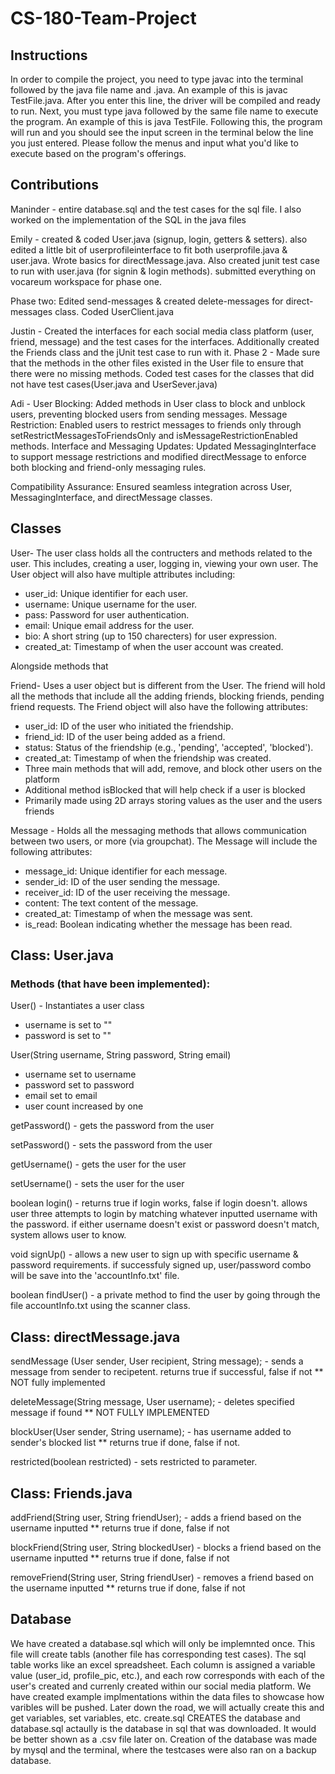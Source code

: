 # CS-180-Team-Project

## Instructions
In order to compile the project, you need to type javac into the terminal followed by the java file name and .java. An example of this is javac TestFile.java. After you enter this line, the driver will be compiled and ready to run. Next, you must type java followed by the same file name to execute the program. An example of this is java TestFile. Following this, the program will run and you should see the input screen in the terminal below the line you just entered. Please follow the menus and input what you'd like to execute based on the program's offerings.

## Contributions
Maninder - entire database.sql and the test cases for the sql file. I also worked on the implementation of the SQL in the java files

Emily - created & coded User.java (signup, login, getters & setters). also edited a little bit of userprofileinterface to fit both userprofile.java & user.java. Wrote basics for directMessage.java. Also created junit test case to run with user.java (for signin & login methods). submitted everything on vocareum workspace for phase one.

Phase two: Edited send-messages & created delete-messages for direct-messages class. Coded UserClient.java

Justin - Created the interfaces for each social media class platform (user, friend, message) and the test cases for the interfaces. Additionally created the Friends class and the jUnit test case to run with it.
Phase 2 - Made sure that the methods in the other files existed in the User file to ensure that there were no missing methods. Coded test cases for the classes that did not have test cases(User.java and UserSever.java)

Adi - User Blocking: Added methods in User class to block and unblock users, preventing blocked users from sending messages. Message Restriction: Enabled users to restrict messages to friends only through setRestrictMessagesToFriendsOnly and isMessageRestrictionEnabled methods. Interface and Messaging Updates: Updated MessagingInterface to support message restrictions and modified directMessage to enforce both blocking and friend-only messaging rules.

Compatibility Assurance: Ensured seamless integration across User, MessagingInterface, and directMessage classes.

## Classes
User- The user class holds all the contructers and methods related to the user. This includes, creating a user, logging in, viewing your own user. The User object will also have multiple attributes including:
- user_id: Unique identifier for each user.
- username: Unique username for the user.
- pass: Password for user authentication.
- email: Unique email address for the user.
- bio: A short string (up to 150 charecters) for user expression.
- created_at: Timestamp of when the user account was created.

Alongside methods that

Friend- Uses a user object but is different from the User. The friend will hold all the methods that include all the adding friends, blocking friends, pending friend requests. The Friend object will also have the following attributes:
- user_id: ID of the user who initiated the friendship.
- friend_id: ID of the user being added as a friend.
- status: Status of the friendship (e.g., 'pending', 'accepted', 'blocked').
- created_at: Timestamp of when the friendship was created.
- Three main methods that will add, remove, and block other users on the platform
- Additional method isBlocked that will help check if a user is blocked
- Primarily made using 2D arrays storing values as the user and the users friends


Message - Holds all the messaging methods that allows communication between two users, or more (via groupchat). The Message will include the following attributes:
- message_id: Unique identifier for each message.
- sender_id: ID of the user sending the message.
- receiver_id: ID of the user receiving the message.
- content: The text content of the message.
- created_at: Timestamp of when the message was sent.
- is_read: Boolean indicating whether the message has been read.

## Class: User.java

### Methods (that have been implemented):
User() - Instantiates a user class
- username is set to ""
- password is set to ""

User(String username, String password, String email)
- username set to username
- password set to password
- email set to email
- user count increased by one

getPassword() - gets the password from the user

setPassword() - sets the password from the user

getUsername() - gets the user for the user

setUsername() - sets the user for the user

boolean login() - returns true if login works, false if login doesn't. allows user three attempts to login by matching whatever inputted username with the password. if either username doesn't exist or password doesn't match, system allows user to know.

void signUp() - allows a new user to sign up with specific username & password requirements. if successfuly signed up, user/password combo will be save into the 'accountInfo.txt' file.

boolean findUser() - a private method to find the user by going through the file accountInfo.txt using the scanner class.

## Class: directMessage.java

sendMessage (User sender, User recipient, String message); - sends a message from sender to recipetent. returns true if successful, false if not
** NOT fully implemented

deleteMessage(String message, User username); - deletes specified message if found
** NOT FULLY IMPLEMENTED

blockUser(User sender, String username); - has username added to sender's blocked list
** returns true if done, false if not.

restricted(boolean restricted) - sets restricted to parameter.

## Class: Friends.java

addFriend(String user, String friendUser); - adds a friend based on the username inputted
** returns true if done, false if not

blockFriend(String user, String blockedUser) - blocks a friend based on the username inputted
** returns true if done, false if not

removeFriend(String user, String friendUser) - removes a friend based on the username inputted
** returns true if done, false if not

## Database
We have created a database.sql which will only be implemnted once. This file will create tabls (another file has corresponding test cases). The sql table works like an excel spreadsheet. Each column is assigned a variable value (user_id, profile_pic, etc.), and each row corresponds with each of the user's created and currenly created within our social media platform. We have created example implmentations within the data files to showcase how varibles will be pushed. Later down the road, we will actually create this and get variables, set variables, etc. create.sql CREATES the database and database.sql actaully is the database in sql that was downloaded. It would be better shown as a .csv file later on. Creation of the database was made by mysql and the terminal, where the testcases were also ran on a backup database. 
